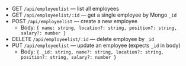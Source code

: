 - GET `/api/employeelist` — list all employees
- GET `/api/employeelist/:id` — get a single employee by Mongo `_id`
- POST `/api/employeelist` — create a new employee
  - Body: `{ name: string, location?: string, position?: string, salary?: number }`
- DELETE `/api/employeelist/:id` — delete employee by `_id`
- PUT `/api/employeelist` — update an employee (expects `_id` in body)
  - Body: `{ _id: string, name?: string, location?: string, position?: string, salary?: number }`
